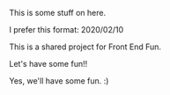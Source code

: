 This is some stuff on here.

I prefer this format:
2020/02/10

This is a shared project for Front End Fun.

Let's have some fun!!

Yes, we'll have some fun. :)